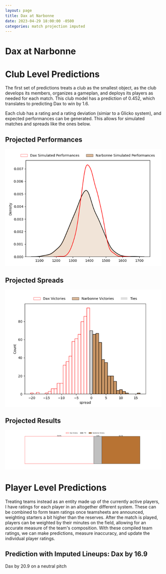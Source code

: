 ```yaml
---  
layout: page  
title: Dax at Narbonne  
date: 2023-04-29 18:00:00 -0500  
categories: match projection imputed  
---
```

# Dax at Narbonne

# Club Level Predictions


The first set of predictions treats a club as the smallest object, as the club develops its members, organizes a gameplan, and deploys its players as needed for each match. This club model has a prediction of 0.452, which translates to predicting Dax to win by 1.6.

Each club has a rating and a rating deviation (simiar to a Glicko system), and expected performances can be generated. This allows for simulated matches and spreads like the ones below.
## Projected Performances


![Projected Performances](plots/performances_2023-04-29-Narbonne-Dax.png)
## Projected Spreads


![Projected Spreads](plots/spreads_2023-04-29-Narbonne-Dax.png)
## Projected Results


![Projected Results](plots/resultbar_2023-04-29-Narbonne-Dax.png)
# Player Level Predictions


Treating teams instead as an entity made up of the currently active players, I have ratings for each player in an altogether different system. These can be combined to form team ratings once teamsheets are announced, weighting starters a bit higher than the reserves. After the match is played, players can be weighted by their minutes on the field, allowing for an accurate measure of the team's composition. With these compiled team ratings, we can make predictions, measure inaccuracy, and update the individual player ratings.
## Prediction with Imputed Lineups: Dax by 16.9


Dax by 20.9 on a neutral pitch

